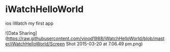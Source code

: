 # iWatchHelloWorld
ios iWatch my first app

  ![Data Sharing] (https://raw.githubusercontent.com/vinod1988/iWatchHelloWorld/blob/master/iWatchHelloWorld/Screen Shot 2015-03-20 at 7.06.49 pm.png)
